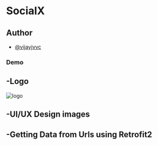 # SocialX


## Author
 
 - [@vijayjvvc](https://github.com/vijayjvvc) 

### Demo


 ## -Logo 
 
 ![logo](https://user-images.githubusercontent.com/67819608/177487073-c35cbc0f-68bf-450b-bf52-dbfee893ca31.png)
 


## -UI/UX Design images
 
 
## -Getting Data from Urls using Retrofit2
 
 
